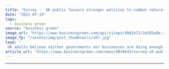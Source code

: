 ```yaml
---
title: "Survey -  UK public favours stronger policies to combat nature crisis"
date: "2021-07-19"
tags: 
  - business green
source: "business green"
image_url: "https://www.businessgreen.com/api/v1/wps/d942e72/2e582e8e-2559-47ee-b4a2-077b99ba6a75/4/iStock-518221702-185x114.jpg"
image_fp: "/assets/img/post_thumbnails/167.jpg"
lead: "
 UK adults believe neither governments nor businesses are doing enough to protect and enhance natural world, according to a new poll from WSP and Bright Blue ..."
article_url: "https://www.businessgreen.com/news/4034643/survey-uk-public-favours-stronger-policies-combat-nature-crisis"
---
```


---
